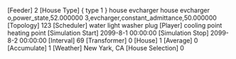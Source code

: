 [Feeder]
2
[House Type]
{ type 1 }
house
evcharger
house
evcharger
o,power_state,52.000000
3,evcharger,constant_admittance,50.000000
[Topology]
123
[Scheduler]
water
light
washer
plug
[Player]
cooling point
heating point
[Simulation Start]
2099-8-1 00:00:00
[Simulation Stop]
2099-8-2 00:00:00
[Interval]
69
[Transformer]
0
[House]
1
[Average]
0
[Accumulate]
1
[Weather]
New Yark, CA
[House Selection]
0

